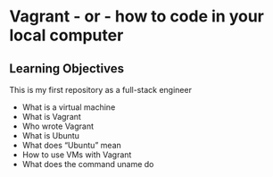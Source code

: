 # Vagrant - or - how to code in your local computer
## Learning Objectives
This is my first repository as a full-stack engineer
* What is a virtual machine
* What is Vagrant
* Who wrote Vagrant
* What is Ubuntu
* What does “Ubuntu” mean
* How to use VMs with Vagrant
* What does the command uname do
